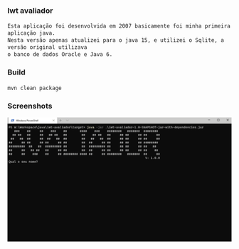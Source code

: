 ### Iwt avaliador

    Esta aplicação foi desenvolvida em 2007 basicamente foi minha primeira aplicação java.
    Nesta versão apenas atualizei para o java 15, e utilizei o Sqlite, a versão original utilizava
    o banco de dados Oracle e Java 6.

### Build

    mvn clean package

### Screenshots

![Preview](docs/preview.gif)
